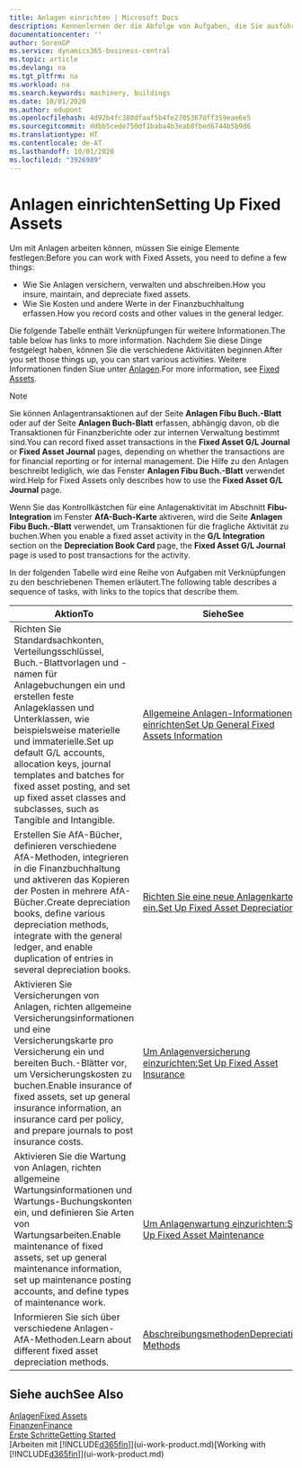 ```yaml
---
title: Anlagen einrichten | Microsoft Docs
description: Kennenlernen der die Abfolge von Aufgaben, die Sie ausführen müssen, um Anlagen einzurichten, wie Arbeitsplätze oder Gebäude.
documentationcenter: ''
author: SorenGP
ms.service: dynamics365-business-central
ms.topic: article
ms.devlang: na
ms.tgt_pltfrm: na
ms.workload: na
ms.search.keywords: machinery, buildings
ms.date: 10/01/2020
ms.author: edupont
ms.openlocfilehash: 4d92b4fc380dfaaf5b4fe2705367dff359eae6e5
ms.sourcegitcommit: ddbb5cede750df1baba4b3eab8fbed6744b5b9d6
ms.translationtype: HT
ms.contentlocale: de-AT
ms.lasthandoff: 10/01/2020
ms.locfileid: "3926989"
---
```

# <a name="setting-up-fixed-assets"></a><span data-ttu-id="dfa97-103">Anlagen einrichten</span><span class="sxs-lookup"><span data-stu-id="dfa97-103">Setting Up Fixed Assets</span></span>
<span data-ttu-id="dfa97-104">Um mit Anlagen arbeiten können, müssen Sie einige Elemente festlegen:</span><span class="sxs-lookup"><span data-stu-id="dfa97-104">Before you can work with Fixed Assets, you need to define a few things:</span></span>  

* <span data-ttu-id="dfa97-105">Wie Sie Anlagen versichern, verwalten und abschreiben.</span><span class="sxs-lookup"><span data-stu-id="dfa97-105">How you insure, maintain, and depreciate fixed assets.</span></span>  
* <span data-ttu-id="dfa97-106">Wie Sie Kosten und andere Werte in der Finanzbuchhaltung erfassen.</span><span class="sxs-lookup"><span data-stu-id="dfa97-106">How you record costs and other values in the general ledger.</span></span>  

<span data-ttu-id="dfa97-107">Die folgende Tabelle enthält Verknüpfungen für weitere Informationen.</span><span class="sxs-lookup"><span data-stu-id="dfa97-107">The table below has links to more information.</span></span> <span data-ttu-id="dfa97-108">Nachdem Sie diese Dinge festgelegt haben, können Sie die verschiedene Aktivitäten beginnen.</span><span class="sxs-lookup"><span data-stu-id="dfa97-108">After you set those things up, you can start various activities.</span></span> <span data-ttu-id="dfa97-109">Weitere Informationen finden Siue unter [Anlagen](fa-manage.md).</span><span class="sxs-lookup"><span data-stu-id="dfa97-109">For more information, see [Fixed Assets](fa-manage.md).</span></span>  

> [!NOTE]  
>   <span data-ttu-id="dfa97-110">Sie können Anlagentransaktionen auf der Seite **Anlagen Fibu Buch.-Blatt** oder auf der Seite **Anlagen Buch-Blatt** erfassen, abhängig davon, ob die Transaktionen für Finanzberichte oder zur internen Verwaltung bestimmt sind.</span><span class="sxs-lookup"><span data-stu-id="dfa97-110">You can record fixed asset transactions in the **Fixed Asset G/L Journal** or **Fixed Asset Journal** pages, depending on whether the transactions are for financial reporting or for internal management.</span></span> <span data-ttu-id="dfa97-111">Die Hilfe zu den Anlagen beschreibt lediglich, wie das Fenster **Anlagen Fibu Buch.-Blatt** verwendet wird.</span><span class="sxs-lookup"><span data-stu-id="dfa97-111">Help for Fixed Assets only describes how to use the **Fixed Asset G/L Journal** page.</span></span>  

<span data-ttu-id="dfa97-112">Wenn Sie das Kontrollkästchen für eine Anlagenaktivität im Abschnitt **Fibu-Integration** im Fenster **AfA-Buch-Karte** aktiveren, wird die Seite **Anlagen Fibu Buch.-Blatt** verwendet, um Transaktionen für die fragliche Aktivität zu buchen.</span><span class="sxs-lookup"><span data-stu-id="dfa97-112">When you enable a fixed asset activity in the **G/L Integration** section on the **Depreciation Book Card** page, the **Fixed Asset G/L Journal** page is used to post transactions for the activity.</span></span>

<span data-ttu-id="dfa97-113">In der folgenden Tabelle wird eine Reihe von Aufgaben mit Verknüpfungen zu den beschriebenen Themen erläutert.</span><span class="sxs-lookup"><span data-stu-id="dfa97-113">The following table describes a sequence of tasks, with links to the topics that describe them.</span></span>  

| <span data-ttu-id="dfa97-114">Aktion</span><span class="sxs-lookup"><span data-stu-id="dfa97-114">To</span></span> | <span data-ttu-id="dfa97-115">Siehe</span><span class="sxs-lookup"><span data-stu-id="dfa97-115">See</span></span> |
| --- | --- |
| <span data-ttu-id="dfa97-116">Richten Sie Standardsachkonten, Verteilungsschlüssel, Buch.-Blattvorlagen und - namen für Anlagebuchungen ein und erstellen feste Anlageklassen und Unterklassen, wie beispielsweise materielle und immaterielle.</span><span class="sxs-lookup"><span data-stu-id="dfa97-116">Set up default G/L accounts, allocation keys, journal templates and batches for fixed asset posting, and set up fixed asset classes and subclasses, such as Tangible and Intangible.</span></span> |[<span data-ttu-id="dfa97-117">Allgemeine Anlagen-Informationen einrichten</span><span class="sxs-lookup"><span data-stu-id="dfa97-117">Set Up General Fixed Assets Information</span></span>](fa-how-setup-general.md) |
| <span data-ttu-id="dfa97-118">Erstellen Sie AfA-Bücher, definieren verschiedene AfA-Methoden, integrieren in die Finanzbuchhaltung und aktiveren das Kopieren der Posten in mehrere AfA-Bücher.</span><span class="sxs-lookup"><span data-stu-id="dfa97-118">Create depreciation books, define various depreciation methods, integrate with the general ledger, and enable duplication of entries in several depreciation books.</span></span> |[<span data-ttu-id="dfa97-119">Richten Sie eine neue Anlagenkarte ein.</span><span class="sxs-lookup"><span data-stu-id="dfa97-119">Set Up Fixed Asset Depreciation</span></span>](fa-how-setup-depreciation.md) |
| <span data-ttu-id="dfa97-120">Aktivieren Sie Versicherungen von Anlagen, richten allgemeine Versicherungsinformationen und eine Versicherungskarte pro Versicherung ein und bereiten Buch.-Blätter vor, um Versicherungskosten zu buchen.</span><span class="sxs-lookup"><span data-stu-id="dfa97-120">Enable insurance of fixed assets, set up general insurance information, an insurance card per policy, and prepare journals to post insurance costs.</span></span> |[<span data-ttu-id="dfa97-121">Um Anlagenversicherung einzurichten:</span><span class="sxs-lookup"><span data-stu-id="dfa97-121">Set Up Fixed Asset Insurance</span></span>](fa-how-setup-insurance.md) |
| <span data-ttu-id="dfa97-122">Aktivieren Sie die Wartung von Anlagen, richten allgemeine Wartungsinformationen und Wartungs-Buchungskonten ein, und definieren Sie Arten von Wartungsarbeiten.</span><span class="sxs-lookup"><span data-stu-id="dfa97-122">Enable maintenance of fixed assets, set up general maintenance information, set up maintenance posting accounts, and define types of maintenance work.</span></span> |[<span data-ttu-id="dfa97-123">Um Anlagenwartung einzurichten:</span><span class="sxs-lookup"><span data-stu-id="dfa97-123">Set Up Fixed Asset Maintenance</span></span>](fa-how-setup-maintenance.md) |
| <span data-ttu-id="dfa97-124">Informieren Sie sich über verschiedene Anlagen-AfA-Methoden.</span><span class="sxs-lookup"><span data-stu-id="dfa97-124">Learn about different fixed asset depreciation methods.</span></span> |[<span data-ttu-id="dfa97-125">Abschreibungsmethoden</span><span class="sxs-lookup"><span data-stu-id="dfa97-125">Depreciation Methods</span></span>](fa-depreciation-methods.md) |

## <a name="see-also"></a><span data-ttu-id="dfa97-126">Siehe auch</span><span class="sxs-lookup"><span data-stu-id="dfa97-126">See Also</span></span>
[<span data-ttu-id="dfa97-127">Anlagen</span><span class="sxs-lookup"><span data-stu-id="dfa97-127">Fixed Assets</span></span>](fa-manage.md)  
[<span data-ttu-id="dfa97-128">Finanzen</span><span class="sxs-lookup"><span data-stu-id="dfa97-128">Finance</span></span>](finance.md)  
[<span data-ttu-id="dfa97-129">Erste Schritte</span><span class="sxs-lookup"><span data-stu-id="dfa97-129">Getting Started</span></span>](product-get-started.md)  
<span data-ttu-id="dfa97-130">[Arbeiten mit [!INCLUDE[d365fin](includes/d365fin_md.md)]](ui-work-product.md)</span><span class="sxs-lookup"><span data-stu-id="dfa97-130">[Working with [!INCLUDE[d365fin](includes/d365fin_md.md)]](ui-work-product.md)</span></span>
